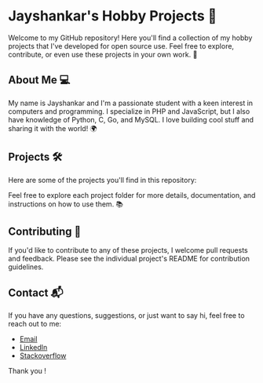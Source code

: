 # Jayshankar's Hobby Projects 🌟

Welcome to my GitHub repository! Here you'll find a collection of my hobby projects that I've developed for open source use. Feel free to explore, contribute, or even use these projects in your own work. 🚀

## About Me 💻

My name is Jayshankar and I'm a passionate student with a keen interest in computers and programming. I specialize in PHP and JavaScript, but I also have knowledge of Python, C, Go, and MySQL. I love building cool stuff and sharing it with the world! 🌍

## Projects 🛠️

Here are some of the projects you'll find in this repository:

Feel free to explore each project folder for more details, documentation, and instructions on how to use them. 📚

## Contributing 🤝

If you'd like to contribute to any of these projects, I welcome pull requests and feedback. Please see the individual project's README for contribution guidelines.

## Contact 📬

If you have any questions, suggestions, or just want to say hi, feel free to reach out to me:

- [Email](mailto:jayshankershahu@example.com)
- [LinkedIn](https://www.linkedin.com/in/jayshankar-shahu/)
- [Stackoverflow](https://stackoverflow.com/users/23340821/apestogetherstrong)

Thank you !
